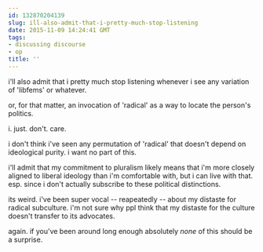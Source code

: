 ```yaml
---
id: 132870204139
slug: ill-also-admit-that-i-pretty-much-stop-listening
date: 2015-11-09 14:24:41 GMT
tags:
- discussing discourse
- op
title: ''
---
```

i'll also admit that i pretty much stop listening whenever i see any variation of 'libfems' or whatever.

or, for that matter, an invocation of 'radical' as a way to locate the person's politics.

i. just. don't. care.

i don't think i've seen any permutation of 'radical' that doesn't depend on ideological purity. i want no part of this.

i'll admit that my commitment to pluralism likely means that i'm more closely aligned to liberal ideology than i'm comfortable with, but i can live with that. esp. since i don't actually subscribe to these political distinctions.

its weird. i've been super vocal -- reapeatedly -- about my distaste for radical subculture. i'm not sure why ppl think that my distaste for the culture doesn't transfer to its advocates.

again. if you've been around long enough absolutely *none* of this should be a surprise.
